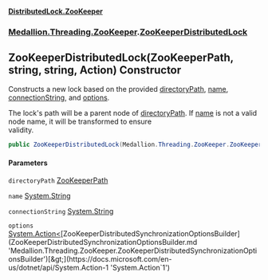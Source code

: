 #### [DistributedLock.ZooKeeper](README.md 'README')
### [Medallion.Threading.ZooKeeper](Medallion.Threading.ZooKeeper.md 'Medallion.Threading.ZooKeeper').[ZooKeeperDistributedLock](ZooKeeperDistributedLock.md 'Medallion.Threading.ZooKeeper.ZooKeeperDistributedLock')

## ZooKeeperDistributedLock(ZooKeeperPath, string, string, Action<ZooKeeperDistributedSynchronizationOptionsBuilder>) Constructor

Constructs a new lock based on the provided [directoryPath](ZooKeeperDistributedLock..ctor.oGOX/TLwd8GsE6eSegfTOg.md#Medallion.Threading.ZooKeeper.ZooKeeperDistributedLock.ZooKeeperDistributedLock(Medallion.Threading.ZooKeeper.ZooKeeperPath,string,string,System.Action_Medallion.Threading.ZooKeeper.ZooKeeperDistributedSynchronizationOptionsBuilder_).directoryPath 'Medallion.Threading.ZooKeeper.ZooKeeperDistributedLock.ZooKeeperDistributedLock(Medallion.Threading.ZooKeeper.ZooKeeperPath, string, string, System.Action<Medallion.Threading.ZooKeeper.ZooKeeperDistributedSynchronizationOptionsBuilder>).directoryPath'), [name](ZooKeeperDistributedLock..ctor.oGOX/TLwd8GsE6eSegfTOg.md#Medallion.Threading.ZooKeeper.ZooKeeperDistributedLock.ZooKeeperDistributedLock(Medallion.Threading.ZooKeeper.ZooKeeperPath,string,string,System.Action_Medallion.Threading.ZooKeeper.ZooKeeperDistributedSynchronizationOptionsBuilder_).name 'Medallion.Threading.ZooKeeper.ZooKeeperDistributedLock.ZooKeeperDistributedLock(Medallion.Threading.ZooKeeper.ZooKeeperPath, string, string, System.Action<Medallion.Threading.ZooKeeper.ZooKeeperDistributedSynchronizationOptionsBuilder>).name'), [connectionString](ZooKeeperDistributedLock..ctor.oGOX/TLwd8GsE6eSegfTOg.md#Medallion.Threading.ZooKeeper.ZooKeeperDistributedLock.ZooKeeperDistributedLock(Medallion.Threading.ZooKeeper.ZooKeeperPath,string,string,System.Action_Medallion.Threading.ZooKeeper.ZooKeeperDistributedSynchronizationOptionsBuilder_).connectionString 'Medallion.Threading.ZooKeeper.ZooKeeperDistributedLock.ZooKeeperDistributedLock(Medallion.Threading.ZooKeeper.ZooKeeperPath, string, string, System.Action<Medallion.Threading.ZooKeeper.ZooKeeperDistributedSynchronizationOptionsBuilder>).connectionString'), and [options](ZooKeeperDistributedLock..ctor.oGOX/TLwd8GsE6eSegfTOg.md#Medallion.Threading.ZooKeeper.ZooKeeperDistributedLock.ZooKeeperDistributedLock(Medallion.Threading.ZooKeeper.ZooKeeperPath,string,string,System.Action_Medallion.Threading.ZooKeeper.ZooKeeperDistributedSynchronizationOptionsBuilder_).options 'Medallion.Threading.ZooKeeper.ZooKeeperDistributedLock.ZooKeeperDistributedLock(Medallion.Threading.ZooKeeper.ZooKeeperPath, string, string, System.Action<Medallion.Threading.ZooKeeper.ZooKeeperDistributedSynchronizationOptionsBuilder>).options').  
  
The lock's path will be a parent node of [directoryPath](ZooKeeperDistributedLock..ctor.oGOX/TLwd8GsE6eSegfTOg.md#Medallion.Threading.ZooKeeper.ZooKeeperDistributedLock.ZooKeeperDistributedLock(Medallion.Threading.ZooKeeper.ZooKeeperPath,string,string,System.Action_Medallion.Threading.ZooKeeper.ZooKeeperDistributedSynchronizationOptionsBuilder_).directoryPath 'Medallion.Threading.ZooKeeper.ZooKeeperDistributedLock.ZooKeeperDistributedLock(Medallion.Threading.ZooKeeper.ZooKeeperPath, string, string, System.Action<Medallion.Threading.ZooKeeper.ZooKeeperDistributedSynchronizationOptionsBuilder>).directoryPath'). If [name](ZooKeeperDistributedLock..ctor.oGOX/TLwd8GsE6eSegfTOg.md#Medallion.Threading.ZooKeeper.ZooKeeperDistributedLock.ZooKeeperDistributedLock(Medallion.Threading.ZooKeeper.ZooKeeperPath,string,string,System.Action_Medallion.Threading.ZooKeeper.ZooKeeperDistributedSynchronizationOptionsBuilder_).name 'Medallion.Threading.ZooKeeper.ZooKeeperDistributedLock.ZooKeeperDistributedLock(Medallion.Threading.ZooKeeper.ZooKeeperPath, string, string, System.Action<Medallion.Threading.ZooKeeper.ZooKeeperDistributedSynchronizationOptionsBuilder>).name') is not a valid node name, it will be transformed to ensure  
validity.

```csharp
public ZooKeeperDistributedLock(Medallion.Threading.ZooKeeper.ZooKeeperPath directoryPath, string name, string connectionString, System.Action<Medallion.Threading.ZooKeeper.ZooKeeperDistributedSynchronizationOptionsBuilder>? options=null);
```
#### Parameters

<a name='Medallion.Threading.ZooKeeper.ZooKeeperDistributedLock.ZooKeeperDistributedLock(Medallion.Threading.ZooKeeper.ZooKeeperPath,string,string,System.Action_Medallion.Threading.ZooKeeper.ZooKeeperDistributedSynchronizationOptionsBuilder_).directoryPath'></a>

`directoryPath` [ZooKeeperPath](ZooKeeperPath.md 'Medallion.Threading.ZooKeeper.ZooKeeperPath')

<a name='Medallion.Threading.ZooKeeper.ZooKeeperDistributedLock.ZooKeeperDistributedLock(Medallion.Threading.ZooKeeper.ZooKeeperPath,string,string,System.Action_Medallion.Threading.ZooKeeper.ZooKeeperDistributedSynchronizationOptionsBuilder_).name'></a>

`name` [System.String](https://docs.microsoft.com/en-us/dotnet/api/System.String 'System.String')

<a name='Medallion.Threading.ZooKeeper.ZooKeeperDistributedLock.ZooKeeperDistributedLock(Medallion.Threading.ZooKeeper.ZooKeeperPath,string,string,System.Action_Medallion.Threading.ZooKeeper.ZooKeeperDistributedSynchronizationOptionsBuilder_).connectionString'></a>

`connectionString` [System.String](https://docs.microsoft.com/en-us/dotnet/api/System.String 'System.String')

<a name='Medallion.Threading.ZooKeeper.ZooKeeperDistributedLock.ZooKeeperDistributedLock(Medallion.Threading.ZooKeeper.ZooKeeperPath,string,string,System.Action_Medallion.Threading.ZooKeeper.ZooKeeperDistributedSynchronizationOptionsBuilder_).options'></a>

`options` [System.Action&lt;](https://docs.microsoft.com/en-us/dotnet/api/System.Action-1 'System.Action`1')[ZooKeeperDistributedSynchronizationOptionsBuilder](ZooKeeperDistributedSynchronizationOptionsBuilder.md 'Medallion.Threading.ZooKeeper.ZooKeeperDistributedSynchronizationOptionsBuilder')[&gt;](https://docs.microsoft.com/en-us/dotnet/api/System.Action-1 'System.Action`1')